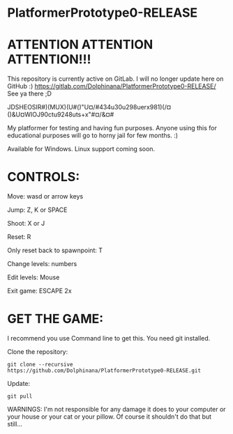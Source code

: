 # PlatformerPrototype0-RELEASE


# ATTENTION ATTENTION ATTENTION!!!
This repository is currently active on GitLab. I will no longer update here on GitHub :)
https://gitlab.com/Dolphinana/PlatformerPrototype0-RELEASE/
See ya there ;D



JDSHEOSIR#)(MUX)(U#()"U¤/#434u30u298uerx981)(/¤()&U¤WIOJ90ctu9248uts+x"#¤/&¤#


My platformer for testing and having fun purposes. Anyone using this for educational purposes will go to horny jail for few months. :)

Available for Windows. Linux support coming soon.



# CONTROLS:

Move: wasd or arrow keys

Jump: Z, K or SPACE

Shoot: X or J

Reset: R

Only reset back to spawnpoint: T
  
Change levels: numbers

Edit levels: Mouse

Exit game: ESCAPE 2x






# GET THE GAME:


I recommend you use Command line to get this.
You need git installed.

  Clone the repository:
  
    git clone --recursive https://github.com/Dolphinana/PlatformerPrototype0-RELEASE.git
    
  Update:
  
  
    git pull




WARNINGS: I'm not responsible for any damage it does to your computer or your house or your cat or your pillow. Of course it shouldn't do that but still...

